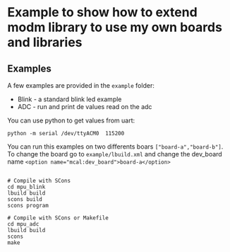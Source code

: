 # Example to show how to extend modm library to use my own boards and libraries


## Examples

A few examples are provided in the `example` folder:
* Blink - a standard blink led example
* ADC - run and print de values read on the adc

You can use python to get values from uart:
```
python -m serial /dev/ttyACM0  115200
```

You can run this examples on two differents boars `["board-a","board-b"]`.
To change the board go to `example/lbuild.xml` and change the dev_board name `<option name="mcal:dev_board">board-a</option>`

```

# Compile with SCons 
cd mpu_blink
lbuild build
scons build
scons program
```


```
# Compile with SCons or Makefile
cd mpu_adc
lbuild build
scons
make
```
